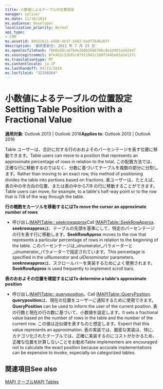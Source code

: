 ```yaml
---
title: 小数値によるテーブルの位置設定
manager: soliver
ms.date: 11/16/2014
ms.audience: Developer
localization_priority: Normal
api_type:
- COM
ms.assetid: 80d31611-e508-4b17-b482-bedf76db26ff
description: '最終更新日: 2011 年 7 月 23 日'
ms.openlocfilehash: 7800a58cad7b4e2b0b1696706c8e1d401ed424d7
ms.sourcegitcommit: 8fe462c32b91c87911942c188f3445e85a54137c
ms.translationtype: MT
ms.contentlocale: ja-JP
ms.lasthandoff: 04/23/2019
ms.locfileid: "32339264"
---
```

# <a name="setting-table-position-with-a-fractional-value"></a><span data-ttu-id="cd6fc-103">小数値によるテーブルの位置設定</span><span class="sxs-lookup"><span data-stu-id="cd6fc-103">Setting Table Position with a Fractional Value</span></span>

  
  
<span data-ttu-id="cd6fc-104">**適用対象**: Outlook 2013 | Outlook 2016</span><span class="sxs-lookup"><span data-stu-id="cd6fc-104">**Applies to**: Outlook 2013 | Outlook 2016</span></span> 
  
<span data-ttu-id="cd6fc-105">Table ユーザーは、合計に対する行のおおよそのパーセンテージを表す位置に移動できます。</span><span class="sxs-lookup"><span data-stu-id="cd6fc-105">Table users can move to a position that represents an approximate percentage of rows in relation to the total.</span></span> <span data-ttu-id="cd6fc-106">この配置方法では、正確な行に移動するのではなく、分数に基づいてテーブルを複数の部分に分割します。</span><span class="sxs-lookup"><span data-stu-id="cd6fc-106">Rather than moving to an exact row, this method of positioning divides the table into portions based on fractions.</span></span> <span data-ttu-id="cd6fc-107">表ユーザーは、たとえば、表の中の半方向の位置、または表の中から7/8 の行に移動することができます。</span><span class="sxs-lookup"><span data-stu-id="cd6fc-107">Table users can move, for example, to a table's half-way point or to the row that is 7/8 of the way through the table.</span></span> 
  
 <span data-ttu-id="cd6fc-108">**行の概数をカーソルを移動するには**</span><span class="sxs-lookup"><span data-stu-id="cd6fc-108">**To move the cursor an approximate number of rows**</span></span>
  
- <span data-ttu-id="cd6fc-109">呼び出し[IMAPITable:: seekrowapprox](imapitable-seekrowapprox.md)</span><span class="sxs-lookup"><span data-stu-id="cd6fc-109">Call [IMAPITable::SeekRowApprox](imapitable-seekrowapprox.md).</span></span> <span data-ttu-id="cd6fc-110">**seekrowapprox**は、テーブルの先頭を基準にして、特定のパーセンテージの行を表す行に移動します。</span><span class="sxs-lookup"><span data-stu-id="cd6fc-110">**SeekRowApprox** moves to the row that represents a particular percentage of rows in relation to the beginning of the table.</span></span> <span data-ttu-id="cd6fc-111">このパーセンテージは_ulnumerator_パラメーターと_ulnumerator_パラメーターで指定されています。</span><span class="sxs-lookup"><span data-stu-id="cd6fc-111">This percentage is specified in the  _ulNumerator_ and  _ulDenominator_ parameters.</span></span> <span data-ttu-id="cd6fc-112">**seekrowapprox**は、スクロールバーを実装するためによく使用されます。</span><span class="sxs-lookup"><span data-stu-id="cd6fc-112">**SeekRowApprox** is used frequently to implement scroll bars.</span></span> 
    
 <span data-ttu-id="cd6fc-113">**表のおおよその位置を確認するには**</span><span class="sxs-lookup"><span data-stu-id="cd6fc-113">**To determine a table's approximate position**</span></span>
  
- <span data-ttu-id="cd6fc-114">呼び出し[IMAPITable:: queryposition](imapitable-queryposition.md)。</span><span class="sxs-lookup"><span data-stu-id="cd6fc-114">Call [IMAPITable::QueryPosition](imapitable-queryposition.md).</span></span> <span data-ttu-id="cd6fc-115">**queryposition**は、現在の位置をユーザーに通知するために使用できます。</span><span class="sxs-lookup"><span data-stu-id="cd6fc-115">**QueryPosition** can be used to inform the user of the current position.</span></span> <span data-ttu-id="cd6fc-116">表の行数と現在の行の数に基づいて、小数値を設定します。</span><span class="sxs-lookup"><span data-stu-id="cd6fc-116">It sets a fractional value based on the number of rows in the table and the number of the current row.</span></span> <span data-ttu-id="cd6fc-117">この値は近似値を表すものと想定します。</span><span class="sxs-lookup"><span data-stu-id="cd6fc-117">Expect that this value represents an approximation.</span></span> <span data-ttu-id="cd6fc-118">表の実装では、厳密な実装は、特に、カテゴリ化されたテーブルでは、正確に実装するのにコストがかかるため、正確な位置を計算しないことをお勧め</span><span class="sxs-lookup"><span data-stu-id="cd6fc-118">Table implementers are encouraged not to calculate the exact position because accurate implementations can be expensive to invoke, especially on categorized tables.</span></span> 
    
## <a name="see-also"></a><span data-ttu-id="cd6fc-119">関連項目</span><span class="sxs-lookup"><span data-stu-id="cd6fc-119">See also</span></span>



[<span data-ttu-id="cd6fc-120">MAPI テーブル</span><span class="sxs-lookup"><span data-stu-id="cd6fc-120">MAPI Tables</span></span>](mapi-tables.md)


